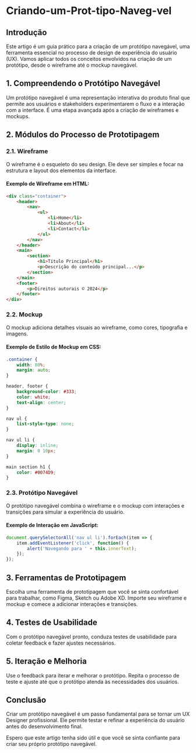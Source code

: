 # Criando-um-Prot-tipo-Naveg-vel

## **Introdução**
Este artigo é um guia prático para a criação de um protótipo navegável, uma ferramenta essencial no processo de design de experiência do usuário (UX). Vamos aplicar todos os conceitos envolvidos na criação de um protótipo, desde o wireframe até o mockup navegável.

## **1. Compreendendo o Protótipo Navegável**
Um protótipo navegável é uma representação interativa do produto final que permite aos usuários e stakeholders experimentarem o fluxo e a interação com a interface. É uma etapa avançada após a criação de wireframes e mockups.

## **2. Módulos do Processo de Prototipagem**

### **2.1. Wireframe**
O wireframe é o esqueleto do seu design. Ele deve ser simples e focar na estrutura e layout dos elementos da interface.

#### **Exemplo de Wireframe em HTML:**
```html
<div class="container">
    <header>
        <nav>
            <ul>
                <li>Home</li>
                <li>About</li>
                <li>Contact</li>
            </ul>
        </nav>
    </header>
    <main>
        <section>
            <h1>Título Principal</h1>
            <p>Descrição do conteúdo principal...</p>
        </section>
    </main>
    <footer>
        <p>Direitos autorais © 2024</p>
    </footer>
</div>
```

### **2.2. Mockup**
O mockup adiciona detalhes visuais ao wireframe, como cores, tipografia e imagens.

#### **Exemplo de Estilo de Mockup em CSS:**
```css
.container {
    width: 80%;
    margin: auto;
}

header, footer {
    background-color: #333;
    color: white;
    text-align: center;
}

nav ul {
    list-style-type: none;
}

nav ul li {
    display: inline;
    margin: 0 10px;
}

main section h1 {
    color: #0074D9;
}
```

### **2.3. Protótipo Navegável**
O protótipo navegável combina o wireframe e o mockup com interações e transições para simular a experiência do usuário.

#### **Exemplo de Interação em JavaScript:**
```javascript
document.querySelectorAll('nav ul li').forEach(item => {
    item.addEventListener('click', function() {
        alert('Navegando para ' + this.innerText);
    });
});
```

## **3. Ferramentas de Prototipagem**
Escolha uma ferramenta de prototipagem que você se sinta confortável para trabalhar, como Figma, Sketch ou Adobe XD. Importe seu wireframe e mockup e comece a adicionar interações e transições.

## **4. Testes de Usabilidade**
Com o protótipo navegável pronto, conduza testes de usabilidade para coletar feedback e fazer ajustes necessários.

## **5. Iteração e Melhoria**
Use o feedback para iterar e melhorar o protótipo. Repita o processo de teste e ajuste até que o protótipo atenda às necessidades dos usuários.

## **Conclusão**
Criar um protótipo navegável é um passo fundamental para se tornar um UX Designer profissional. Ele permite testar e refinar a experiência do usuário antes do desenvolvimento final.

Espero que este artigo tenha sido útil e que você se sinta confiante para criar seu próprio protótipo navegável.
